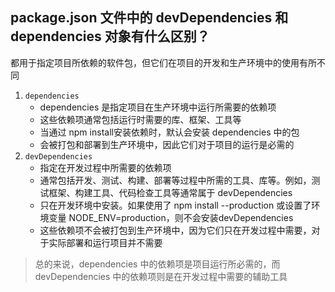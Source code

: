 ## package.json 文件中的 devDependencies 和 dependencies 对象有什么区别？
都用于指定项目所依赖的软件包，但它们在项目的开发和生产环境中的使用有所不同
1. `dependencies`
     - dependencies 是指定项目在生产环境中运行所需要的依赖项
     - 这些依赖项通常包括运行时需要的库、框架、工具等
     - 当通过 npm install安装依赖时，默认会安装 dependencies 中的包
     - 会被打包和部署到生产环境中，因此它们对于项目的运行是必需的
2. `devDependencies`
     - 指定在开发过程中所需要的依赖项
     - 通常包括开发、测试、构建、部署等过程中所需的工具、库等。例如，测试框架、构建工具、代码检查工具等通常属于 devDependencies
     - 只在开发环境中安装。如果使用了 npm install --production 或设置了环境变量 NODE_ENV=production，则不会安装devDependencies
     - 这些依赖项不会被打包到生产环境中，因为它们只在开发过程中需要，对于实际部署和运行项目并不需要
  
> 总的来说，dependencies 中的依赖项是项目运行所必需的，而 devDependencies 中的依赖项则是在开发过程中需要的辅助工具
